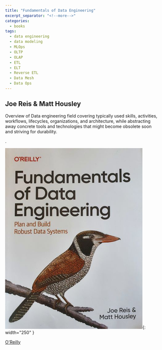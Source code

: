 ```yaml
---
title: "Fundamentals of Data Engineering"
excerpt_separator: "<!--more-->"
categories:
  - books
tags:
  - data engineering
  - data modeling
  - MLOps
  - OLTP
  - OLAP
  - ETL
  - ELT
  - Reverse ETL
  - Data Mesh
  - Data Ops
---
```



## Joe Reis & Matt Housley

Overview of Data engineering field covering typically used skills, activities, workflows, lifecycles,
organizations, and architecture, while abstracting away concrete tools and technologies that might become obsolete soon
and striving for durability.  

.

![alt text](/images/book_covers/data_engineering_fundamentals.jpg "Title"){: width="250" }

<!--more-->



[O'Reilly](https://www.oreilly.com/library/view/fundamentals-of-data/9781098108298/)

